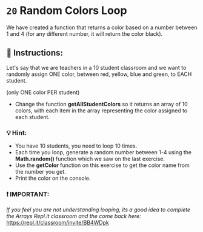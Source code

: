 # `20` Random Colors Loop

We have created a function that returns a color based on a number between 1 and 4 (for any different number, it will return the color black).

## :pencil: Instructions:
Let's say that we are teachers in a 10 student classroom and we want to randomly assign ONE color, between red, yellow, blue and green, to EACH student. 

(only ONE color PER student)

* Change the function **getAllStudentColors** so it returns an array of 10 colors, with each item in the array representing the color assigned to each student.

### :bulb: Hint: 
- You have 10 students, you need to loop 10 times.
- Each time you loop, generate a random number between 1-4 using the **Math.random()** function which we saw on the last exercise.
- Use the **getColor** function on this exercise to get the color name from the number you get.
- Print the color on the console.

### :exclamation: IMPORTANT:
*If you feel you are not understanding looping, its a good idea to complete the Arrays Repl.it classroom and the come back here:*
https://repl.it/classroom/invite/BB4WDpk
